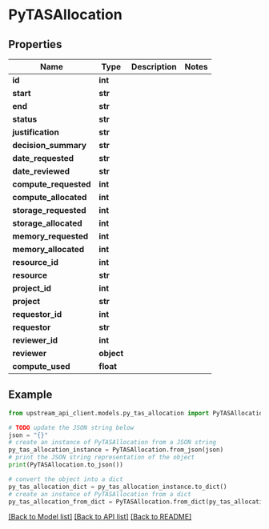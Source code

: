 # PyTASAllocation


## Properties

Name | Type | Description | Notes
------------ | ------------- | ------------- | -------------
**id** | **int** |  | 
**start** | **str** |  | 
**end** | **str** |  | 
**status** | **str** |  | 
**justification** | **str** |  | 
**decision_summary** | **str** |  | 
**date_requested** | **str** |  | 
**date_reviewed** | **str** |  | 
**compute_requested** | **int** |  | 
**compute_allocated** | **int** |  | 
**storage_requested** | **int** |  | 
**storage_allocated** | **int** |  | 
**memory_requested** | **int** |  | 
**memory_allocated** | **int** |  | 
**resource_id** | **int** |  | 
**resource** | **str** |  | 
**project_id** | **int** |  | 
**project** | **str** |  | 
**requestor_id** | **int** |  | 
**requestor** | **str** |  | 
**reviewer_id** | **int** |  | 
**reviewer** | **object** |  | 
**compute_used** | **float** |  | 

## Example

```python
from upstream_api_client.models.py_tas_allocation import PyTASAllocation

# TODO update the JSON string below
json = "{}"
# create an instance of PyTASAllocation from a JSON string
py_tas_allocation_instance = PyTASAllocation.from_json(json)
# print the JSON string representation of the object
print(PyTASAllocation.to_json())

# convert the object into a dict
py_tas_allocation_dict = py_tas_allocation_instance.to_dict()
# create an instance of PyTASAllocation from a dict
py_tas_allocation_from_dict = PyTASAllocation.from_dict(py_tas_allocation_dict)
```
[[Back to Model list]](../README.md#documentation-for-models) [[Back to API list]](../README.md#documentation-for-api-endpoints) [[Back to README]](../README.md)


